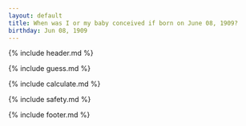 ```yaml
---
layout: default
title: When was I or my baby conceived if born on June 08, 1909?
birthday: Jun 08, 1909
---
```


{% include header.md %}

{% include guess.md %}

{% include calculate.md %}

{% include safety.md %}

{% include footer.md %}



